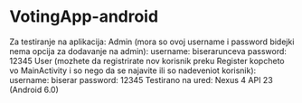 # VotingApp-android
Za testiranje na aplikacija:
Admin (mora so ovoj username i password bidejki nema opcija za dodavanje na admin):
username: biserarunceva
password: 12345
User (mozhete da registrirate nov korisnik preku Register kopcheto vo MainActivity i so nego da se najavite ili so nadeveniot korisnik):
username: biserar
password: 12345
Testirano na ured: Nexus 4 API 23 (Android 6.0)
